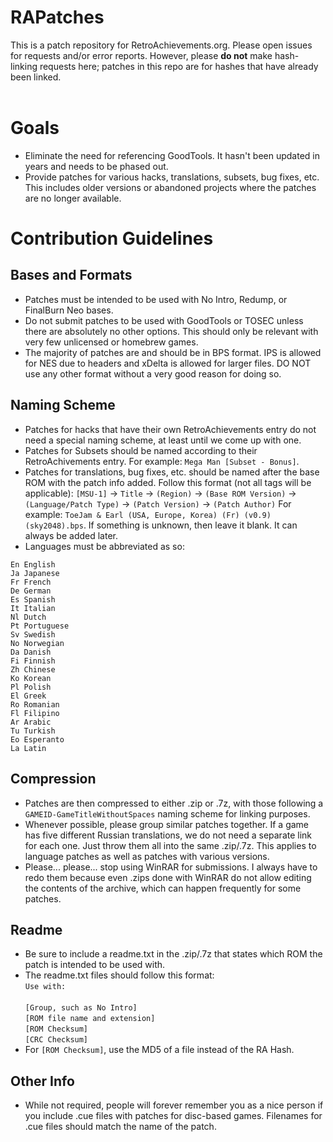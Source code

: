 # RAPatches

This is a patch repository for RetroAchievements.org. Please open issues for requests and/or error reports. However, please **do not** make hash-linking requests here; patches in this repo are for hashes that have already been linked.<br><br>

# Goals
- Eliminate the need for referencing GoodTools. It hasn't been updated in years and needs to be phased out.
- Provide patches for various hacks, translations, subsets, bug fixes, etc. This includes older versions or abandoned projects where the patches are no longer available.

# Contribution Guidelines
## Bases and Formats
- Patches must be intended to be used with No Intro, Redump, or FinalBurn Neo bases.
- Do not submit patches to be used with GoodTools or TOSEC unless there are absolutely no other options. This should only be relevant with very few unlicensed or homebrew games.
- The majority of patches are and should be in BPS format. IPS is allowed for NES due to headers and xDelta is allowed for larger files. DO NOT use any other format without a very good reason for doing so.
## Naming Scheme
- Patches for hacks that have their own RetroAchievements entry do not need a special naming scheme, at least until we come up with one.
- Patches for Subsets should be named according to their RetroAchivements entry. For example: `Mega Man [Subset - Bonus]`. 
- Patches for translations, bug fixes, etc. should be named after the base ROM with the patch info added. Follow this format (not all tags will be applicable): `[MSU-1]` -> `Title` -> `(Region)` -> `(Base ROM Version)` -> `(Language/Patch Type)` -> `(Patch Version)` -> `(Patch Author)` For example: `ToeJam & Earl (USA, Europe, Korea) (Fr) (v0.9) (sky2048).bps`. If something is unknown, then leave it blank. It can always be added later.
- Languages must be abbreviated as so:
```
En English
Ja Japanese
Fr French
De German
Es Spanish
It Italian
Nl Dutch
Pt Portuguese
Sv Swedish
No Norwegian
Da Danish
Fi Finnish
Zh Chinese
Ko Korean
Pl Polish
El Greek
Ro Romanian
Fl Filipino
Ar Arabic
Tu Turkish
Eo Esperanto
La Latin
```
## Compression
- Patches are then compressed to either .zip or .7z, with those following a `GAMEID-GameTitleWithoutSpaces` naming scheme for linking purposes.
- Whenever possible, please group similar patches together. If a game has five different Russian translations, we do not need a separate link for each one. Just throw them all into the same .zip/.7z. This applies to language patches as well as patches with various versions.
- Please... please... stop using WinRAR for submissions. I always have to redo them because even .zips done with WinRAR do not allow editing the contents of the archive, which can happen frequently for some patches.
## Readme
- Be sure to include a readme.txt in the .zip/.7z that states which ROM the patch is intended to be used with.
- The readme.txt files should follow this format:<br>
`Use with:`<br><br>
`[Group, such as No Intro]`<br>
`[ROM file name and extension]`<br>
`[ROM Checksum]`<br>
`[CRC Checksum]`
- For `[ROM Checksum]`, use the MD5 of a file instead of the RA Hash. 
## Other Info
- While not required, people will forever remember you as a nice person if you include .cue files with patches for disc-based games. Filenames for .cue files should match the name of the patch.


